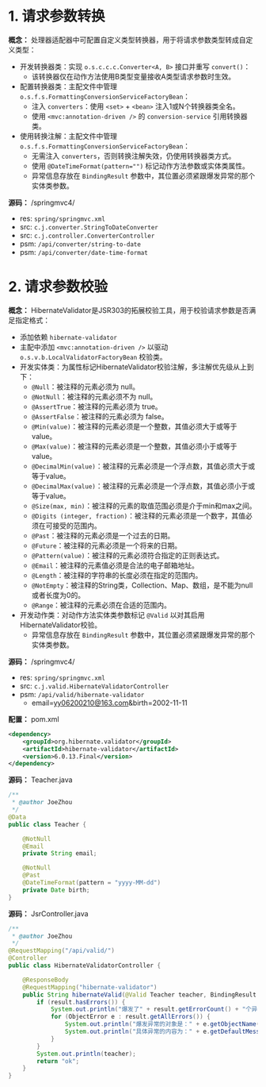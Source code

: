 # 1. 请求参数转换

**概念：** 处理器适配器中可配置自定义类型转换器，用于将请求参数类型转成自定义类型：
- 开发转换器类：实现 `o.s.c.c.c.Converter<A, B>` 接口并重写 `convert()`：
    - 该转换器仅在动作方法使用B类型变量接收A类型请求参数时生效。
- 配置转换器类：主配文件中管理 `o.s.f.s.FormattingConversionServiceFactoryBean`：
    - 注入 `converters`：使用 `<set>` + `<bean>` 注入1或N个转换器类全名。
    - 使用 `<mvc:annotation-driven />` 的 `conversion-service` 引用转换器类。
- 使用转换注解：主配文件中管理 `o.s.f.s.FormattingConversionServiceFactoryBean`：
    - 无需注入 `converters`，否则转换注解失效，仍使用转换器类方式。
    - 使用 `@DateTimeFormat(pattern="")` 标记动作方法参数或实体类属性。
    - 异常信息存放在 `BindingResult` 参数中，其位置必须紧跟爆发异常的那个实体类参数。

**源码：** /springmvc4/
- res: `spring/springmvc.xml`
- src: `c.j.converter.StringToDateConverter`
- src: `c.j.controller.ConverterController`
- psm: `/api/converter/string-to-date`
- psm: `/api/converter/date-time-format`

# 2. 请求参数校验

**概念：** HibernateValidator是JSR303的拓展校验工具，用于校验请求参数是否满足指定格式：
- 添加依赖 `hibernate-validator`
- 主配中添加 `<mvc:annotation-driven />` 以驱动 `o.s.v.b.LocalValidatorFactoryBean` 校验类。
- 开发实体类：为属性标记HibernateValidator校验注解，多注解优先级从上到下：
    - `@Null`：被注释的元素必须为 null。
    - `@NotNull`：被注释的元素必须不为 null。
    - `@AssertTrue`：被注释的元素必须为 true。
    - `@AssertFalse`：被注释的元素必须为 false。
    - `@Min(value)`：被注释的元素必须是一个整数，其值必须大于或等于value。
    - `@Max(value)`：被注释的元素必须是一个整数，其值必须小于或等于value。
    - `@DecimalMin(value)`：被注释的元素必须是一个浮点数，其值必须大于或等于value。
    - `@DecimalMax(value)`：被注释的元素必须是一个浮点数，其值必须小于或等于value。
    - `@Size(max, min)`：被注释的元素的取值范围必须是介于min和max之间。
    - `@Digits (integer, fraction)`：被注释的元素必须是一个数字，其值必须在可接受的范围内。
    - `@Past`：被注释的元素必须是一个过去的日期。
    - `@Future`：被注释的元素必须是一个将来的日期。
    - `@Pattern(value)`：被注释的元素必须符合指定的正则表达式。
    - `@Email`：被注释的元素值必须是合法的电子邮箱地址。
    - `@Length`：被注释的字符串的长度必须在指定的范围内。
    - `@NotEmpty`：被注释的String类，Collection、Map、数组，是不能为null或者长度为0的。
    - `@Range`：被注释的元素必须在合适的范围内。
- 开发动作类：对动作方法实体类参数标记 `@Valid` 以对其启用HibernateValidator校验。
    - 异常信息存放在 `BindingResult` 参数中，其位置必须紧跟爆发异常的那个实体类参数。

**源码：** /springmvc4/
- res: `spring/springmvc.xml`
- src: `c.j.valid.HibernateValidatorController`
- psm: `/api/valid/hibernate-validator`
    - email=yy06200210@163.com&birth=2002-11-11

**配置：** pom.xml
```xml
<dependency>
    <groupId>org.hibernate.validator</groupId>
    <artifactId>hibernate-validator</artifactId>
    <version>6.0.13.Final</version>
</dependency>
```

**源码：** Teacher.java
```java
/**
 * @author JoeZhou
 */
@Data
public class Teacher {

    @NotNull
    @Email
    private String email;

    @NotNull
    @Past
    @DateTimeFormat(pattern = "yyyy-MM-dd")
    private Date birth;
} 
```

**源码：** JsrController.java
```java
/**
 * @author JoeZhou
 */
@RequestMapping("/api/valid/")
@Controller
public class HibernateValidatorController {

    @ResponseBody
    @RequestMapping("hibernate-validator")
    public String hibernateValid(@Valid Teacher teacher, BindingResult result) {
        if (result.hasErrors()) {
            System.out.println("爆发了" + result.getErrorCount() + "个异常！");
            for (ObjectError e : result.getAllErrors()) {
                System.out.println("爆发异常的对象是：" + e.getObjectName());
                System.out.println("具体异常的内容为：" + e.getDefaultMessage());
            }
        }
        System.out.println(teacher);
        return "ok";
    }
}
```
